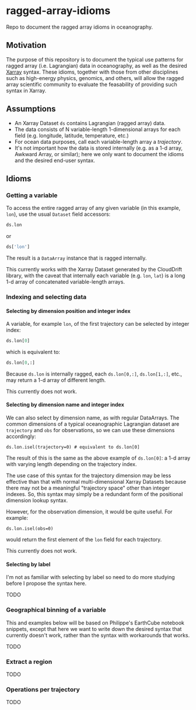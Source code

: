 # ragged-array-idioms

Repo to document the ragged array idioms in oceanography.

## Motivation

The purpose of this repository is to document the typical use patterns
for ragged array (i.e. Lagrangian) data in oceanography, as well as
the desired [Xarray](https://xarray.dev) syntax.
These idioms, together with those from other disciplines such as
high-energy physics, genomics, and others, will allow the ragged array
scientific community to evaluate the feasability of providing such
syntax in Xarray.

## Assumptions

* An Xarray Dataset `ds` contains Lagrangian (ragged array) data.
* The data consists of N variable-length 1-dimensional arrays
for each field (e.g. longitude, latitude, temperature, etc.)
* For ocean data purposes, call each variable-length array a _trajectory_.
* It's not important how the data is stored internally
(e.g. as a 1-d array, Awkward Array, or similar);
here we only want to document the idioms and the desired end-user syntax.

## Idioms

### Getting a variable

To access the entire ragged array of any given variable (in this example, `lon`),
use the usual `Dataset` field accessors:

```python
ds.lon
```

or

```python
ds['lon']
```

The result is a `DataArray` instance that is ragged internally.

This currently works with the Xarray Dataset generated by the CloudDrift
library, with the caveat that internally each variable (e.g. `lon`, `lat`) is
a long 1-d array of concatenated variable-length arrays.

### Indexing and selecting data

#### Selecting by dimension position and integer index

A variable, for example `lon`,  of the first trajectory can be selected by
integer index:

```python
ds.lon[0]
```

which is equivalent to:

```python
ds.lon[0,:]
```

Because `ds.lon` is internally ragged, each `ds.lon[0,:]`, `ds.lon[1,:]`, etc.,
may return a 1-d array of different length.

This currently does not work.

#### Selecting by dimension name and integer index

We can also select by dimension name, as with regular DataArrays.
The common dimensions of a typical oceanographic Lagrangian dataset are
`trajectory` and `obs` for observations, so we can use these dimensions accordingly:

```
ds.lon.isel(trajectory=0) # equivalent to ds.lon[0]
```

The result of this is the same as the above example of `ds.lon[0]`:
a 1-d array with varying length depending on the trajectory index.

The use case of this syntax for the trajectory dimension may be less effective
than that with normal multi-dimensional Xarray Datasets because there may not
be a meaningful "trajectory space" other than integer indexes.
So, this syntax may simply be a redundant form of the positional dimension
lookup syntax.

However, for the observation dimension, it would be quite useful. For example:

```
ds.lon.isel(obs=0)
```

would return the first element of the `lon` field for each trajectory.

This currently does not work.

#### Selecting by label

I'm not as familiar with selecting by label so need to do more studying before
I propose the syntax here.

TODO

### Geographical binning of a variable

This and examples below will be based on Philippe's EarthCube notebook snippets,
except that here we want to write down the desired syntax that currently doesn't
work, rather than the syntax with workarounds that works.


TODO

### Extract a region

TODO

### Operations per trajectory

TODO
